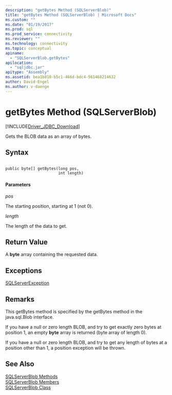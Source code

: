 ```yaml
---
description: "getBytes Method (SQLServerBlob)"
title: "getBytes Method (SQLServerBlob) | Microsoft Docs"
ms.custom: ""
ms.date: "01/19/2017"
ms.prod: sql
ms.prod_service: connectivity
ms.reviewer: ""
ms.technology: connectivity
ms.topic: conceptual
apiname: 
  - "SQLServerBlob.getBytes"
apilocation: 
  - "sqljdbc.jar"
apitype: "Assembly"
ms.assetid: bea1b810-b5c1-466d-bdc4-561468214632
author: David-Engel
ms.author: v-daenge
---
```

# getBytes Method (SQLServerBlob)
[!INCLUDE[Driver_JDBC_Download](../../../includes/driver_jdbc_download.md)]

  Gets the BLOB data as an array of bytes.  
  
## Syntax  
  
```  
  
public byte[] getBytes(long pos,  
                       int length)  
```  
  
#### Parameters  
 *pos*  
  
 The starting position, starting at 1 (not 0).  
  
 *length*  
  
 The length of the data to get.  
  
## Return Value  
 A **byte** array containing the requested data.  
  
## Exceptions  
 [SQLServerException](../../../connect/jdbc/reference/sqlserverexception-class.md)  
  
## Remarks  
 This getBytes method is specified by the getBytes method in the java.sql.Blob interface.  
  
 If you have a null or zero length BLOB, and try to get exactly zero bytes at position 1, an empty **byte** array is returned (byte array of length 0).  
  
 If you have a null or zero length BLOB, and try to get any length of bytes at a position other than 1, a position exception will be thrown.  
  
## See Also  
 [SQLServerBlob Methods](../../../connect/jdbc/reference/sqlserverblob-methods.md)   
 [SQLServerBlob Members](../../../connect/jdbc/reference/sqlserverblob-members.md)   
 [SQLServerBlob Class](../../../connect/jdbc/reference/sqlserverblob-class.md)  
  
  
